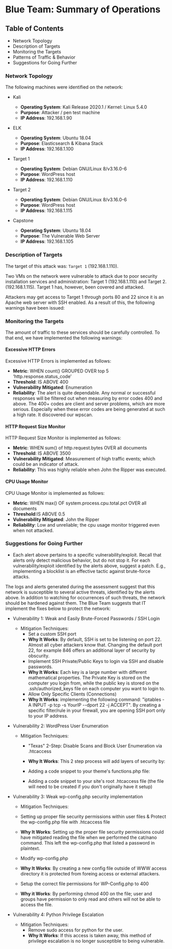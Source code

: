 # Blue Team: Summary of Operations

## Table of Contents
- Network Topology
- Description of Targets
- Monitoring the Targets
- Patterns of Traffic & Behavior
- Suggestions for Going Further

### Network Topology


The following machines were identified on the network:

- Kali
  - **Operating System**: Kali Release 2020.1 / Kernel: Linux 5.4.0
  - **Purpose**: Attacker / pen test machine
  - **IP Address**: 192.168.1.90

- ELK
  - **Operating System**: Ubuntu 18.04
  - **Purpose**: Elasticsearch & Kibana Stack
  - **IP Address**: 192.168.1.100

- Target 1
  - **Operating System**: Debian GNU/Linux 8/v3.16.0-6
  - **Purpose**: WordPress host
  - **IP Address**: 192.168.1.110

- Target 2
  - **Operating System**: Debian GNU/Linux 8/v3.16.0-6
  - **Purpose**: WordPress host
  - **IP Address**: 192.168.1.115

- Capstone
  - **Operating System**: Ubuntu 18.04
  - **Purpose**: The Vulnerable Web Server
  - **IP Address**: 192.168.1.105

### Description of Targets

The target of this attack was: `Target 1` (192.168.1.110).

Two VMs on the network were vulnerable to attack due to poor security installation services and administration: Target 1 (192.168.1.110) and Target 2. (192.168.1.115). Target 1 has, however, been covered and attacked.

Attackers may get access to Target 1 through ports 80 and 22 since it is an Apache web server with SSH enabled. As a result of this, the following warnings have been issued:

### Monitoring the Targets

The amount of traffic to these services should be carefully controlled. To that end, we have implemented the following warnings:

#### Excessive HTTP Errors
Excessive HTTP Errors is implemented as follows:
  - **Metric**: 
    WHEN count() GROUPED OVER top 5 ‘http.response.status_code’
  - **Threshold**: IS ABOVE 400
  - **Vulnerability Mitigated**: Enumeration
  - **Reliability**: The alert is quite dependable. Any normal or successful responses will be filtered out when measuring by error codes 400 and above. The 400+ codes are client and server problems, which are more serious. Especially when these error codes are being generated at such a high rate. It discovered our wpscan.




#### HTTP Request Size Monitor
HTTP Request Size Monitor is implemented as follows:
  - **Metric**: WHEN sum() of http.request.bytes OVER all documents
  - **Threshold**: IS ABOVE 3500
  - **Vulnerability Mitigated**: Measurement of high traffic events; which could be an indicator of attack.
  - **Reliability**: This was highly reliable when John the Ripper was executed.
  


#### CPU Usage Monitor
CPU Usage Monitor is implemented as follows:
  - **Metric**: WHEN max() OF system.process.cpu.total.pct OVER all documents
  - **Threshold**:IS ABOVE 0.5
  - **Vulnerability Mitigated**: John the Ripper
  - **Reliability**: Low and unreliable; the cpu usage monitor triggered even when not attacked.
  


### Suggestions for Going Further

- Each alert above pertains to a specific vulnerability/exploit. Recall that alerts only detect malicious behavior, but do not stop it. For each vulnerability/exploit identified by the alerts above, suggest a patch. E.g., implementing a blocklist is an effective tactic against brute-force attacks.

The logs and alerts generated during the assessment suggest that this network is susceptible to several active threats, identified by the alerts above. In addition to watching for occurrences of such threats, the network should be hardened against them. The Blue Team suggests that IT implement the fixes below to protect the network:
- Vulnerability 1: Weak and Easily Brute-Forced Passwords / SSH Login
  - Mitigation Techniques:
    - Set a custom SSH port
    - **Why It Works**: By default, SSH is set to be listening on port 22. Almost all cyber attackers know that. Changing the default port 22, for example 846 offers an additional layer of security by obscurity.
    - Implement SSH Private/Public Keys to login via SSH and disable passwords.
    - **Why It Works**: Each key is a large number with different mathematical properties. The Private Key is stored on the computer you login from, while the public key is stored on the .ssh/authorized_keys file on each computer you want to login to.
    - Allow Only Specific Clients (Connections)
    - **Why It Works**: implementing the following command: "iptables -A INPUT -p tcp -s YourIP --dport 22 -j ACCEPT". By creating a specific filter/rule in your firewall, you are opening SSH port only to your IP address.
- Vulnerability 2: WordPress User Enumeration
  - Mitigation Techniques: 
    - "Texas" 2-Step: Disable Scans and Block User Enumeration via .htcaccess
    - **Why It Works**: This 2 step process will add layers of security by:
    - Adding a code snippet to your theme's functions.php file:

    - Adding a code snippet to your site's root .htcaccess file (the file will need to be created if you don't originally have it setup)
  
- Vulnerability 3: Weak wp-config.php security implementation
  - Mitigation Techniques:
  - Setting up proper file security permissions within user files & Protect the wp-config.php file with .htcaccess file
  - **Why It Works**: Setting up the proper file security permissions could have mitigated reading the file when we performed the cat/nano command. This left the wp-config.php that listed a password in plaintext.

  - Modify wp-config.php
  - **Why It Works**: By creating a new config file outside of WWW access directory it is protected from foreing access or external attackers.
  - Setup the correct file permissions for WP-Config.php to 400
  - **Why it Works**: By performing chmod 400 on the file; user and groups have permission to only read and others will not be able to access the file.
- Vulnerability 4: Python Privilege Escalation
  - Mitigation Techniques: 
    - Remove sudo access for python for the user.
    - **Why It Works**: If this access is taken away, this method of privilege escalation is no longer susceptible to being vulnerable.
